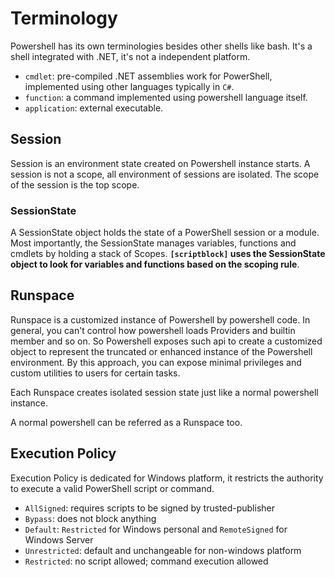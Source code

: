 # Terminology

Powershell has its own terminologies besides other shells like bash.
It's a shell integrated with .NET, it's not a independent platform.

- `cmdlet`: pre-compiled .NET assemblies work for PowerShell, implemented using other languages typically in `C#`.
- `function`: a command implemented using powershell language itself.
- `application`: external executable.

## Session

Session is an environment state created on Powershell instance starts.
A session is not a scope, all environment of sessions are isolated.
The scope of the session is the top scope.

### SessionState

A SessionState object holds the state of a PowerShell session or a module.
Most importantly, the SessionState manages variables, functions and cmdlets by holding a stack of Scopes.
**`[scriptblock]` uses the SessionState object to look for variables and functions based on the scoping rule**.

## Runspace

Runspace is a customized instance of Powershell by powershell code.
In general, you can't control how powershell loads Providers and builtin member and so on.
So Powershell exposes such api to create a customized object to represent the truncated or enhanced instance of the Powershell environment.
By this approach, you can expose minimal privileges and custom utilities to users for certain tasks.

Each Runspace creates isolated session state just like a normal powershell instance.

A normal powershell can be referred as a Runspace too.

## Execution Policy

Execution Policy is dedicated for Windows platform, it restricts the authority to execute a valid PowerShell script or command.

- `AllSigned`: requires scripts to be signed by trusted-publisher
- `Bypass`: does not block anything
- `Default`: `Restricted` for Windows personal and `RemoteSigned` for Windows Server
- `Unrestricted`: default and unchangeable for non-windows platform
- `Restricted`: no script allowed; command execution allowed
